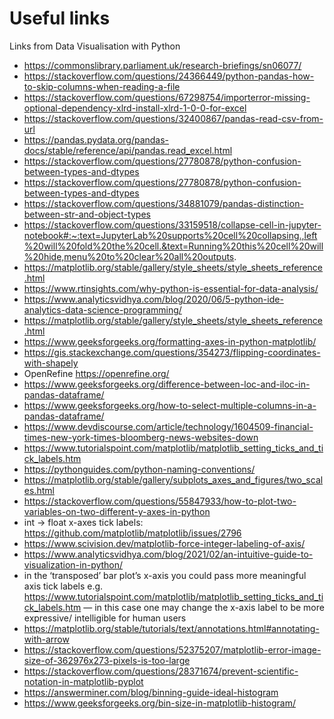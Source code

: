 # Useful links

Links from Data Visualisation with Python

-	https://commonslibrary.parliament.uk/research-briefings/sn06077/
-	https://stackoverflow.com/questions/24366449/python-pandas-how-to-skip-columns-when-reading-a-file
-	https://stackoverflow.com/questions/67298754/importerror-missing-optional-dependency-xlrd-install-xlrd-1-0-0-for-excel
-	https://stackoverflow.com/questions/32400867/pandas-read-csv-from-url 
-	https://pandas.pydata.org/pandas-docs/stable/reference/api/pandas.read_excel.html
-	https://stackoverflow.com/questions/27780878/python-confusion-between-types-and-dtypes
-	https://stackoverflow.com/questions/27780878/python-confusion-between-types-and-dtypes
-	https://stackoverflow.com/questions/34881079/pandas-distinction-between-str-and-object-types
-	https://stackoverflow.com/questions/33159518/collapse-cell-in-jupyter-notebook#:~:text=JupyterLab%20supports%20cell%20collapsing.,left%20will%20fold%20the%20cell.&text=Running%20this%20cell%20will%20hide,menu%20to%20clear%20all%20outputs. 
-	https://matplotlib.org/stable/gallery/style_sheets/style_sheets_reference.html
-	https://www.rtinsights.com/why-python-is-essential-for-data-analysis/
-	https://www.analyticsvidhya.com/blog/2020/06/5-python-ide-analytics-data-science-programming/
-	https://matplotlib.org/stable/gallery/style_sheets/style_sheets_reference.html
-	https://www.geeksforgeeks.org/formatting-axes-in-python-matplotlib/
-	https://gis.stackexchange.com/questions/354273/flipping-coordinates-with-shapely
-	OpenRefine https://openrefine.org/
-	https://www.geeksforgeeks.org/difference-between-loc-and-iloc-in-pandas-dataframe/
-	https://www.geeksforgeeks.org/how-to-select-multiple-columns-in-a-pandas-dataframe/
-	https://www.devdiscourse.com/article/technology/1604509-financial-times-new-york-times-bloomberg-news-websites-down
-	https://www.tutorialspoint.com/matplotlib/matplotlib_setting_ticks_and_tick_labels.htm
-	https://pythonguides.com/python-naming-conventions/
-	https://matplotlib.org/stable/gallery/subplots_axes_and_figures/two_scales.html
-	https://stackoverflow.com/questions/55847933/how-to-plot-two-variables-on-two-different-y-axes-in-python
-	int -> float x-axes tick labels: https://github.com/matplotlib/matplotlib/issues/2796
-	https://www.scivision.dev/matplotlib-force-integer-labeling-of-axis/
-	https://www.analyticsvidhya.com/blog/2021/02/an-intuitive-guide-to-visualization-in-python/
-	in the ‘transposed’ bar plot’s x-axis you could pass more meaningful axis tick labels e.g. https://www.tutorialspoint.com/matplotlib/matplotlib_setting_ticks_and_tick_labels.htm — in this case one may change the x-axis label to be more expressive/ intelligible for human users
-	https://matplotlib.org/stable/tutorials/text/annotations.html#annotating-with-arrow
-	https://stackoverflow.com/questions/52375207/matplotlib-error-image-size-of-362976x273-pixels-is-too-large
-	https://stackoverflow.com/questions/28371674/prevent-scientific-notation-in-matplotlib-pyplot 
-	https://answerminer.com/blog/binning-guide-ideal-histogram
-	https://www.geeksforgeeks.org/bin-size-in-matplotlib-histogram/
